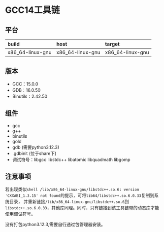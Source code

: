 # GCC14工具链

## 平台

| build            | host             | target           |
| :--------------- | :--------------- | :--------------- |
| x86_64-linux-gnu | x86_64-linux-gnu | x86_64-linux-gnu |

## 版本

- GCC：15.0.0
- GDB：16.0.50
- Binutils：2.42.50

## 组件

- gcc
- g++
- binutils
- gold
- gdb (需要python3.12.3)
- .gdbinit (位于share下)
- 调试符号：libgcc libstdc++ libatomic libquadmath libgomp

## 注意事项

若出现类似```shell /lib/x86_64-linux-gnu/libstdc++.so.6: version 'CXXABI_1.3.15' not found```的提示，可将`lib64/libstdc++.so.6.0.33`复制到系统目录，
并重新链接`/lib/x86_64-linux-gnu/libstdc++.so.6`到`libstdc++.so.6.0.33`，其他库同理。同时，只有链接到该工具链带的动态库才能使用调试符号。

没有打包python3.12.3,需要自行通过包管理器安装。
